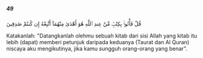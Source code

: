 ##### 49

<span class="ayah">قُلْ فَأْتُوا۟ بِكِتَٰبٍۢ مِّنْ عِندِ ٱللَّهِ هُوَ أَهْدَىٰ مِنْهُمَآ أَتَّبِعْهُ إِن كُنتُمْ صَٰدِقِينَ</span>

<span class="ayah_translation">Katakanlah: "Datangkanlah olehmu sebuah kitab dari sisi Allah yang kitab itu lebih (dapat) memberi petunjuk daripada keduanya (Taurat dan Al Quran) niscaya aku mengikutinya, jika kamu sungguh orang-orang yang benar".</span>
